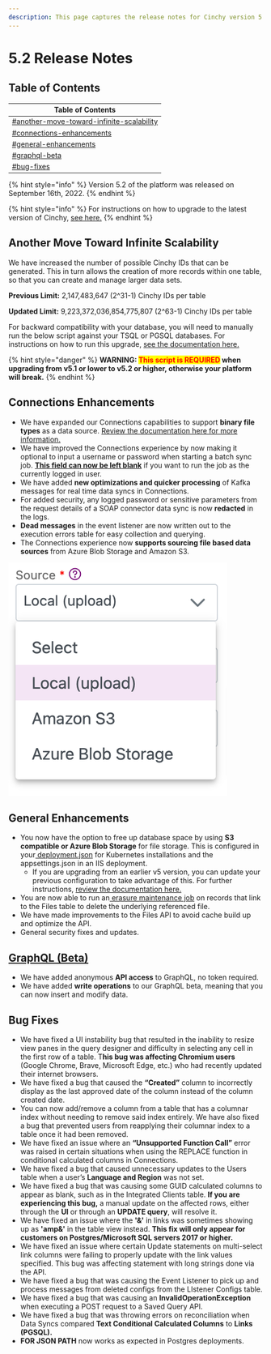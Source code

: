 ```yaml
---
description: This page captures the release notes for Cinchy version 5.2
---
```


# 5.2 Release Notes

## Table of Contents

| Table of Contents                                                                                                    |
| -------------------------------------------------------------------------------------------------------------------- |
| [#another-move-toward-infinite-scalability](5.2-release-notes.md#another-move-toward-infinite-scalability "mention") |
| [#connections-enhancements](5.2-release-notes.md#connections-enhancements "mention")                                 |
| [#general-enhancements](5.2-release-notes.md#general-enhancements "mention")                                         |
| [#graphql-beta](5.2-release-notes.md#graphql-beta "mention")                                                         |
| [#bug-fixes](5.2-release-notes.md#bug-fixes "mention")                                                               |

{% hint style="info" %}
Version 5.2 of the platform was released on September 16th, 2022.
{% endhint %}

{% hint style="info" %}
For instructions on how to upgrade to the latest version of Cinchy, [see here.](../../deployment-guide/upgrade-guides/)
{% endhint %}

## **Another Move Toward Infinite Scalability**

We have increased the number of possible Cinchy IDs that can be generated. This in turn allows the creation of more records within one table, so that you can create and manage larger data sets.

**Previous Limit:** 2,147,483,647 (2^31-1) Cinchy IDs per table

**Updated Limit:** 9,223,372,036,854,775,807 (2^63-1) Cinchy IDs per table

For backward compatibility with your database, you will need to manually run the below script against your TSQL or PGSQL databases. For instructions on how to run this upgrade, [see the documentation here.](../../deployment-guide/upgrade-guides/upgrading-cinchy-versions/cinchy-upgrade-utility.md)

{% hint style="danger" %}
**WARNING: **<mark style="color:red;">**This script is REQUIRED**</mark>** when upgrading from v5.1 or lower to v5.2 or higher, otherwise your platform will break.**
{% endhint %}

## Connections Enhancements

* We have expanded our Connections capabilities to support **binary file types** as a data source. [Review the documentation here for more information.](https://cli.docs.cinchy.com/builder-guide/configuring-a-data-sync/supported-data-sources/binary-file)
* We have improved the Connections experience by now making it optional to input a username or password when starting a batch sync job. [**This field can now be left blank**](https://cli.docs.cinchy.com/builder-guide/configuring-a-data-sync/xml-config-reference/jobs#2.-run-a-job-as-another-user) if you want to run the job as the currently logged in user.
* We have added **new optimizations and quicker processing** of Kafka messages for real time data syncs in Connections.
* For added security, any logged password or sensitive parameters from the request details of a SOAP connector data sync is now **redacted** in the logs.
* **Dead messages** in the event listener are now written out to the execution errors table for easy collection and querying.
* The Connections experience now **supports sourcing file based data sources** from Azure Blob Storage and Amazon S3.&#x20;

![You now have the option to choose Amazon S3 or Azure Blob Storage options when syncing a file as a data source in Connections](<../../.gitbook/assets/image (118).png>)

## General Enhancements

* You now have the option to free up database space by using **S3 compatible or Azure Blob Storage** for file storage. This is configured in your[ deployment.json](../../deployment-guide/deployment-installation-guides/kubernetes-deployment-installation/#3.1-configure-the-deployment.json) for Kubernetes installations and the appsettings.json in an IIS deployment.
  * If you are upgrading from an earlier v5 version, you can update your previous configuration to take advantage of this. For further instructions, [review the documentation here.](../../deployment-guide/deployment-installation-guides/kubernetes-deployment-installation/changing-your-file-storage-configuration.md)
* You are now able to run an[ erasure ](https://platform.docs.cinchy.com/guides-for-using-cinchy/builder-guides/creating-tables/data-controls/data-erasure)[maintenance job](../../guides-for-using-cinchy/additional-guides/maintenance.md) on records that link to the Files table to delete the underlying referenced file.
* We have made improvements to the Files API to avoid cache build up and optimize the API.
* General security fixes and updates.

## [GraphQL (Beta)](https://platform.docs.cinchy.com/guides-for-using-cinchy/additional-guides/graphql-beta)

* We have added anonymous **API access** to GraphQL, no token required.
* We have added **write operations** to our GraphQL beta, meaning that you can now insert and modify data.

## Bug Fixes

* We have fixed a UI instability bug that resulted in the inability to resize view panes in the query designer and difficulty in selecting any cell in the first row of a table. T**his bug was affecting Chromium users** (Google Chrome, Brave,  Microsoft Edge, etc.) who had recently updated their internet browsers.
* We have fixed a bug that caused the **“Created”** column to incorrectly display as the last approved date of the column instead of the column created date.
* You can now add/remove a column from a table that has a columnar index without needing to remove said index entirely. We have also fixed a bug that prevented users from reapplying their columnar index to a table once it had been removed.
* We have fixed an issue where an **“Unsupported Function Call”** error was raised in certain situations when using the REPLACE function in conditional calculated columns in Connections.
* We have fixed a bug that caused unnecessary updates to the Users table when a user’s **Language and Region** was not set.
* We have fixed a bug that was causing some GUID calculated columns to appear as blank, such as in the Integrated Clients table. **If you are experiencing this bug,** a manual update on the affected rows, either through the **UI** or through an **UPDATE query**, will resolve it.
* We have fixed an issue where the **'&'** in links was sometimes showing up as **'amp&'** in the table view instead. **This fix will only appear for customers on Postgres/Microsoft SQL servers 2017 or higher.**
* We have fixed an issue where certain Update statements on multi-select link columns were failing to properly update with the link values specified. This bug was affecting statement with long strings done via the API.
* We have fixed a bug that was causing the Event Listener to pick up and process messages from deleted configs from the LIstener Configs table.&#x20;
* We have fixed a bug that was causing an **InvalidOperationException** when executing a POST request to a Saved Query API.
* We have fixed a bug that was throwing errors on reconciliation when Data Syncs compared **Text Conditional Calculated Columns** to **Links (PGSQL).**
* **FOR JSON PATH** now works as expected in Postgres deployments.

